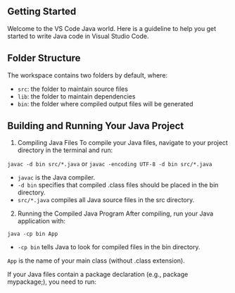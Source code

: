 ## Getting Started

Welcome to the VS Code Java world. Here is a guideline to help you get started to write Java code in Visual Studio Code.

## Folder Structure

The workspace contains two folders by default, where:


- `src`: the folder to maintain source files
- `lib`: the folder to maintain dependencies
- `bin`: the folder where compiled output files will be generated


##  Building and Running Your Java Project
1. Compiling Java Files
To compile your Java files, navigate to your project directory in the terminal and run:

`javac -d bin src/*.java` or `javac -encoding UTF-8 -d bin src/*.java`

- `javac` is the Java compiler.
- `-d bin` specifies that compiled .class files should be placed in the bin directory.
- `src/*.java` compiles all Java source files in the src directory.

2. Running the Compiled Java Program
After compiling, run your Java application with:

`java -cp bin App`

- `-cp bin` tells Java to look for compiled files in the bin directory.

`App` is the name of your main class (without .class extension).

If your Java files contain a package declaration (e.g., package mypackage;), you need to run: